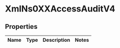 
# XmlNs0XXAccessAuditV4

## Properties
Name | Type | Description | Notes
------------ | ------------- | ------------- | -------------



